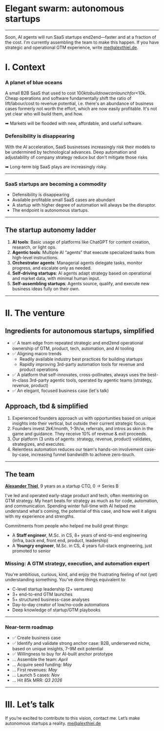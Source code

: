 # Elegant swarm: autonomous startups

---
Soon, AI agents will run SaaS startups end2end—faster and at a fraction of the cost. I'm currently assembling the team to make this happen. If you have strategic and operational GTM experience, write [me@alexthiel.de](mailto:me@alexthiel.de).

# I. Context

### A planet of blue oceans
A small B2B SaaS that used to cost $100k to build now can launch for <$10k. Cheap operations and software fundamentally shift the ratio of lift/labour/cost to revenue potential, i.e. there's an abundance of business cases formerly not worth the effort, which are now easily profitable.  It's not yet clear who will build them, and how.

➡ Markets will be flooded with new, affordable, and useful software.

### Defensibility is disappearing
With the AI acceleration, SaaS businesses increasingly risk their models to be undermined by technological advances.
Deep automation and adjustability of company strategy reduce but don't mitigate those risks

➡ Long-term big SaaS plays are increasingly risky.

---

### SaaS startups are becoming a commodity
* Defensibility is disappearing
* Available profitable small SaaS cases are abundant
* A startup with higher degree of automation will always be the disruptor.
* The endpoint is autonomous startups.

---

## The startup autonomy ladder

1. **AI tools**: Basic usage of platforms like ChatGPT for content creation, research, or light ops.
2. **Agentic tools**: Multiple AI “agents” that execute specialized tasks from high-level instructions.
3. **Orchestrator agents**: Managerial agents delegate tasks, monitor progress, and escalate only as needed.
4. **Self-driving startups**: AI agents adapt strategy based on operational and market data, with minimal human input.
5. **Self-assembling startups**: Agents source, qualify, and execute new business ideas fully on their own.

---

# II. The venture

## Ingredients for autonomous startups, simplified
* ✅ A team edge from repeated strategic and end2end operational ownership of GTM, product, tech, automation, and AI tooling
* ✅ Aligning macro trends
  * Readily available industry best practices for building startups
  * Rapidly improving 3rd-party automation tools for revenue and product operations
* ✅ A platform that self-innovates, cross-pollinates, always uses the best-in-class 3rd-party agentic tools, operated by agentic teams (strategy, revenue, product)
* ✅ An elegant, focused business case (let's talk)


## Approach, tbd & simplified
1. Experienced founders approach us with opportunities based on unique insights into their vertical, but outside their current strategic focus.
2. Founders invest 2k€/month, 1-3h/w, referrals, and intros as skin in the game and guidance. They receive 10% of revenue & exit proceeds.
3. Our platform (3 units of agents: strategy, revenue, product) validates, strategizes, and executes.
4. Relentless automation reduces our team's hands-on involvement case-by-case, increasing funnel bandwidth to achieve zero-touch.

---

## The team
**[Alexander Thiel](https://www.linkedin.com/in/reasn/)**, 9 years as a startup CTO, 0 → Series B

I've led and operated early-stage product and tech, often mentoring on GTM strategy.
My heart beats for strategy as much as for code, automation, and communication. Spending winter full-time with AI helped me understand what's coming, the potential of this case, and how well it aligns with my experience and strengths.

Commitments from people who helped me build great things:
* A **Staff engineer**, M.Sc. in CS, 8+ years of end-to-end engineering (infra, back end, front end, product, leadership)  
* A **Youngry engineer**, M.Sc. in CS, 4 years full-stack engineering, just promoted to senior

### Missing: A GTM strategy, execution, and automation expert
You're ambitious, curious, kind, and enjoy the frustrating feeling of not (yet) understanding something.
You've done things equivalent to:
- C-level startup leadership (2+ ventures)
- 3+ end-to-end GTM launches
- 5+ structured business-case analyses
- Day-to-day creator of low/no-code automations
- Deep knowledge of startup/GTM playbooks


---


### Near-term roadmap
* ✅ Create business case
* ✅ Identify and validate strong anchor case: B2B, underserved niche, based on unique insights, 7-9M exit potential
* ✅ Willingness to buy for AI-built anchor prototype
* ... Assemble the team: *April*
* ... Acquire seed funding: *May*
* ... First revenues: *May*
* ... Launch 5 cases: *Nov*
* ... Hit 85k MRR: *Q3 2026*

---


# III. Let’s talk
If you’re excited to contribute to this vision, contact me. Let’s make autonomous startups a reality.
[me@alexthiel.de](mailto:me@alexthiel.de)
